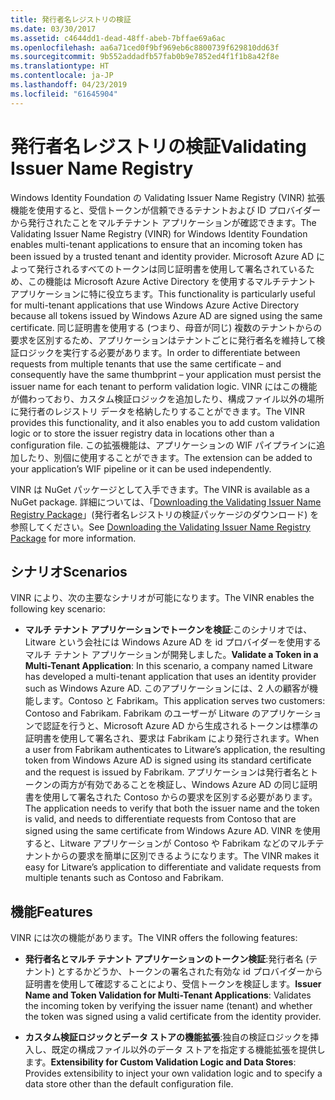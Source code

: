 ```yaml
---
title: 発行者名レジストリの検証
ms.date: 03/30/2017
ms.assetid: c4644dd1-dead-48ff-abeb-7bffae69a6ac
ms.openlocfilehash: aa6a71ced0f9bf969eb6c8800739f629810dd63f
ms.sourcegitcommit: 9b552addadfb57fab0b9e7852ed4f1f1b8a42f8e
ms.translationtype: HT
ms.contentlocale: ja-JP
ms.lasthandoff: 04/23/2019
ms.locfileid: "61645904"
---
```

# <a name="validating-issuer-name-registry"></a><span data-ttu-id="e62a1-102">発行者名レジストリの検証</span><span class="sxs-lookup"><span data-stu-id="e62a1-102">Validating Issuer Name Registry</span></span>
<span data-ttu-id="e62a1-103">Windows Identity Foundation の Validating Issuer Name Registry (VINR) 拡張機能を使用すると、受信トークンが信頼できるテナントおよび ID プロバイダーから発行されたことをマルチテナント アプリケーションが確認できます。</span><span class="sxs-lookup"><span data-stu-id="e62a1-103">The Validating Issuer Name Registry (VINR) for Windows Identity Foundation enables multi-tenant applications to ensure that an incoming token has been issued by a trusted tenant and identity provider.</span></span> <span data-ttu-id="e62a1-104">Microsoft Azure AD によって発行されるすべてのトークンは同じ証明書を使用して署名されているため、この機能は Microsoft Azure Active Directory を使用するマルチテナント アプリケーションに特に役立ちます。</span><span class="sxs-lookup"><span data-stu-id="e62a1-104">This functionality is particularly useful for multi-tenant applications that use Windows Azure Active Directory because all tokens issued by Windows Azure AD are signed using the same certificate.</span></span> <span data-ttu-id="e62a1-105">同じ証明書を使用する (つまり、母音が同じ) 複数のテナントからの要求を区別するため、アプリケーションはテナントごとに発行者名を維持して検証ロジックを実行する必要があります。</span><span class="sxs-lookup"><span data-stu-id="e62a1-105">In order to differentiate between requests from multiple tenants that use the same certificate – and consequently have the same thumbprint – your application must persist the issuer name for each tenant to perform validation logic.</span></span> <span data-ttu-id="e62a1-106">VINR にはこの機能が備わっており、カスタム検証ロジックを追加したり、構成ファイル以外の場所に発行者のレジストリ データを格納したりすることができます。</span><span class="sxs-lookup"><span data-stu-id="e62a1-106">The VINR provides this functionality, and it also enables you to add custom validation logic or to store the issuer registry data in locations other than a configuration file.</span></span> <span data-ttu-id="e62a1-107">この拡張機能は、アプリケーションの WIF パイプラインに追加したり、別個に使用することができます。</span><span class="sxs-lookup"><span data-stu-id="e62a1-107">The extension can be added to your application’s WIF pipeline or it can be used independently.</span></span>  
  
 <span data-ttu-id="e62a1-108">VINR は NuGet パッケージとして入手できます。</span><span class="sxs-lookup"><span data-stu-id="e62a1-108">The VINR is available as a NuGet package.</span></span> <span data-ttu-id="e62a1-109">詳細については、「[Downloading the Validating Issuer Name Registry Package](../../../docs/framework/security/downloading-the-validating-issuer-name-registry-package.md)」(発行者名レジストリの検証パッケージのダウンロード) を参照してください。</span><span class="sxs-lookup"><span data-stu-id="e62a1-109">See [Downloading the Validating Issuer Name Registry Package](../../../docs/framework/security/downloading-the-validating-issuer-name-registry-package.md) for more information.</span></span>  
  
## <a name="scenarios"></a><span data-ttu-id="e62a1-110">シナリオ</span><span class="sxs-lookup"><span data-stu-id="e62a1-110">Scenarios</span></span>  
 <span data-ttu-id="e62a1-111">VINR により、次の主要なシナリオが可能になります。</span><span class="sxs-lookup"><span data-stu-id="e62a1-111">The VINR enables the following key scenario:</span></span>  
  
- <span data-ttu-id="e62a1-112">**マルチ テナント アプリケーションでトークンを検証**:このシナリオでは、Litware という会社には Windows Azure AD を id プロバイダーを使用するマルチ テナント アプリケーションが開発しました。</span><span class="sxs-lookup"><span data-stu-id="e62a1-112">**Validate a Token in a Multi-Tenant Application**: In this scenario, a company named Litware has developed a multi-tenant application that uses an identity provider such as Windows Azure AD.</span></span> <span data-ttu-id="e62a1-113">このアプリケーションには、2 人の顧客が機能します。Contoso と Fabrikam。</span><span class="sxs-lookup"><span data-stu-id="e62a1-113">This application serves two customers: Contoso and Fabrikam.</span></span> <span data-ttu-id="e62a1-114">Fabrikam のユーザーが Litware のアプリケーションで認証を行うと、Microsoft Azure AD から生成されるトークンは標準の証明書を使用して署名され、要求は Fabrikam により発行されます。</span><span class="sxs-lookup"><span data-stu-id="e62a1-114">When a user from Fabrikam authenticates to Litware’s application, the resulting token from Windows Azure AD is signed using its standard certificate and the request is issued by Fabrikam.</span></span> <span data-ttu-id="e62a1-115">アプリケーションは発行者名とトークンの両方が有効であることを検証し、Windows Azure AD の同じ証明書を使用して署名された Contoso からの要求を区別する必要があります。</span><span class="sxs-lookup"><span data-stu-id="e62a1-115">The application needs to verify that both the issuer name and the token is valid, and needs to differentiate requests from Contoso that are signed using the same certificate from Windows Azure AD.</span></span> <span data-ttu-id="e62a1-116">VINR を使用すると、Litware アプリケーションが Contoso や Fabrikam などのマルチテナントからの要求を簡単に区別できるようになります。</span><span class="sxs-lookup"><span data-stu-id="e62a1-116">The VINR makes it easy for Litware’s application to differentiate and validate requests from multiple tenants such as Contoso and Fabrikam.</span></span>  
  
## <a name="features"></a><span data-ttu-id="e62a1-117">機能</span><span class="sxs-lookup"><span data-stu-id="e62a1-117">Features</span></span>  
 <span data-ttu-id="e62a1-118">VINR には次の機能があります。</span><span class="sxs-lookup"><span data-stu-id="e62a1-118">The VINR offers the following features:</span></span>  
  
- <span data-ttu-id="e62a1-119">**発行者名とマルチ テナント アプリケーションのトークン検証**:発行者名 (テナント) とするかどうか、トークンの署名された有効な id プロバイダーから証明書を使用して確認することにより、受信トークンを検証します。</span><span class="sxs-lookup"><span data-stu-id="e62a1-119">**Issuer Name and Token Validation for Multi-Tenant Applications**: Validates the incoming token by verifying the issuer name (tenant) and whether the token was signed using a valid certificate from the identity provider.</span></span>  
  
- <span data-ttu-id="e62a1-120">**カスタム検証ロジックとデータ ストアの機能拡張**:独自の検証ロジックを挿入し、既定の構成ファイル以外のデータ ストアを指定する機能拡張を提供します。</span><span class="sxs-lookup"><span data-stu-id="e62a1-120">**Extensibility for Custom Validation Logic and Data Stores**: Provides extensibility to inject your own validation logic and to specify a data store other than the default configuration file.</span></span>
